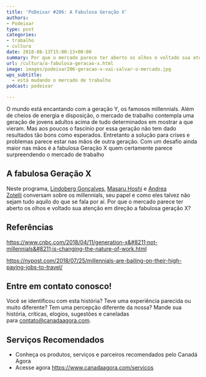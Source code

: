 ```yaml
---
title: 'PoDeixar #206: A Fabulosa Geração X'
authors:
- Podeixar
type: post
categories:
- trabalho
- cultura
date: 2018-08-13T15:00:13+00:00
summary: Por que o mercado parece ter aberto os olhos e voltado sua atenção em direção a fabulosa geração X ao invés dos tão falados millennials?
url: /cultura/a-fabulosa-geracao-x.html
image: images/podeixar206-geracao-x-vai-salvar-o-mercado.jpg
wps_subtitle:
  - está mudando o mercado de trabalho
podcast: podeixar

---
```

O mundo está encantando com a geração Y, os famosos millennials. Além de cheios de energia e disposição, o mercado de trabalho contempla uma geração de jovens adultos acima de tudo determinados em mostrar a que vieram. Mas aos poucos o fascínio por essa geração não tem dado resultados tão bons como esperados. Entretanto a solução para crises e problemas parece estar nas mãos de outra geração. Com um desafio ainda maior nas mãos é a fabulosa Geração X quem certamente parece surpreendendo o mercado de trabalho

## A fabulosa Geração X

Neste programa, [Lindoberg Gonçalves,][1] [Masaru Hoshi][2] e [Andrea Zotelli][3] conversam sobre os millennials, seu papel e como eles talvez não sejam tudo aquilo do que se fala por aí. Por que o mercado parece ter aberto os olhos e voltado sua atenção em direção a fabulosa geração X?



## Referências

<a href="https://www.cnbc.com/2018/04/11/generation-x--not-millennials--is-changing-the-nature-of-work.html" target="_blank" rel="nofollow noopener noreferrer">https://www.cnbc.com/2018/04/11/generation-x&#8211;not-millennials&#8211;is-changing-the-nature-of-work.html</a>

<a href="https://nypost.com/2018/07/25/millennials-are-bailing-on-their-high-paying-jobs-to-travel/" target="_blank" rel="nofollow noopener noreferrer">https://nypost.com/2018/07/25/millennials-are-bailing-on-their-high-paying-jobs-to-travel/</a>

## Entre em contato conosco!

Você se identificou com esta história? Teve uma experiência parecida ou muito diferente? Tem uma percepção diferente da nossa? Mande sua história, críticas, elogios, sugestões e caneladas para <contato@canadaagora.com>.

## Serviços Recomendados

  * Conheça os produtos, serviços e parceiros recomendados pelo Canadá Agora
  * Acesse agora <https://www.canadaagora.com/servicos>

 [1]: /berg
 [2]: /japa
 [3]: /andreazotelli